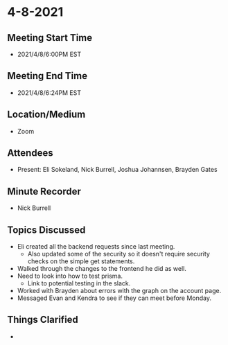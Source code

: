 # 4-8-2021
## Meeting Start Time
- 2021/4/8/6:00PM EST

## Meeting End Time
- 2021/4/8/6:24PM EST

## Location/Medium
- Zoom

## Attendees
- Present: Eli Sokeland, Nick Burrell, Joshua Johannsen, Brayden Gates

## Minute Recorder
- Nick Burrell

## Topics Discussed
- Eli created all the backend requests since last meeting.
  - Also updated some of the security so it doesn't require security checks on the simple get statements.
- Walked through the changes to the frontend he did as well.
- Need to look into how to test prisma.
  - Link to potential testing in the slack.
- Worked with Brayden about errors with the graph on the account page.
- Messaged Evan and Kendra to see if they can meet before Monday.

## Things Clarified
- 
